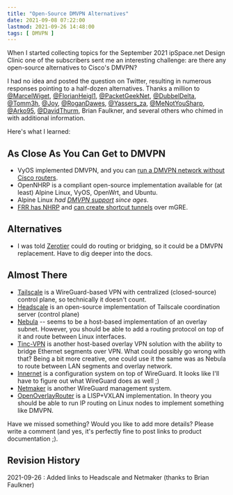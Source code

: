 ```yaml
---
title: "Open-Source DMVPN Alternatives"
date: 2021-09-08 07:22:00
lastmod: 2021-09-26 14:48:00
tags: [ DMVPN ]
---
```

When I started collecting topics for the September 2021 ipSpace.net Design Clinic one of the subscribers sent me an interesting challenge: are there any open-source alternatives to Cisco's DMVPN?

I had no idea and posted the question on Twitter, resulting in numerous responses pointing to a half-dozen alternatives. Thanks a million to [@MarcelWiget](https://twitter.com/MarcelWiget/status/1432391938569814016), [@FlorianHeigl1](https://twitter.com/FlorianHeigl1/status/1432393573744402441), [@PacketGeekNet](https://twitter.com/packetgeeknet/status/1432395175263932420), [@DubbelDelta](https://twitter.com/dubbeldelta/status/1432398847393816581), [@Tomm3h](https://twitter.com/tomm3h/status/1432399630499713026), [@Joy](https://twitter.com/joy/status/1432400041289781248), [@RoganDawes](https://twitter.com/RoganDawes/status/1432401266592911361), [@Yassers_za](https://twitter.com/yassers_za/status/1432413744882147330), [@MeNotYouSharp](https://twitter.com/menotyousharp/status/1432416495544504325), [@Arko95](https://twitter.com/arko95/status/1432435935782834184), [@DavidThurm](https://twitter.com/davidthurm/status/1432436541167652864), Brian Faulkner, and several others who chimed in with additional information.

Here's what I learned:
<!--more-->
## As Close As You Can Get to DMVPN

* VyOS implemented DMVPN, and you can [run a DMVPN network without Cisco routers](https://github.com/nirinarisantatra/DMVPN).
* OpenNHRP is a compliant open-source implementation available for (at least) Alpine Linux, VyOS, OpenWrt, and Ubuntu.
* Alpine Linux *had [DMVPN support](https://wiki.alpinelinux.org/wiki/Dynamic_Multipoint_VPN_(DMVPN)) since ages*.
* [FRR has NHRP](https://docs.frrouting.org/en/latest/nhrpd.html#) and [can create shortcut tunnels](https://docs.frrouting.org/en/latest/nhrpd.html#clicmd-ip-nhrp-shortcut) over mGRE.

## Alternatives

* I was told [Zerotier](https://www.zerotier.com/) could do routing or bridging, so it could be a DMVPN replacement. Have to dig deeper into the docs.

## Almost There

* [Tailscale](https://tailscale.com/) is a WireGuard-based VPN with centralized (closed-source) control plane, so technically it doesn't count.
* [Headscale](https://github.com/juanfont/headscale) is an open-source implementation of Tailscale coordination server (control plane)
* [Nebula](https://github.com/slackhq/nebula/blob/master/README.md) -- seems to be a host-based implementation of an overlay subnet. However, you should be able to add a routing protocol on top of it and route between Linux interfaces. 
* [Tinc-VPN](https://www.tinc-vpn.org/) is another host-based overlay VPN solution with the ability to bridge Ethernet segments over VPN. What could possibly go wrong with that? Being a bit more creative, one could use it the same was as Nebula to route between LAN segments and overlay network.
* [Innernet](https://blog.tonari.no/introducing-innernet) is a configuration system on top of WireGuard. It looks like I'll have to figure out what WireGuard does as well ;)
* [Netmaker](https://netmaker.readthedocs.io/en/master/) is another WireGuard management system.
* [OpenOverlayRouter](https://openoverlayrouter.org/) is a LISP+VXLAN implementation. In theory you should be able to run IP routing on Linux nodes to implement something like DMVPN.

Have we missed something? Would you like to add more details? Please write a comment (and yes, it's perfectly fine to post links to product documentation ;).

## Revision History

2021-09-26
: Added links to Headscale and Netmaker (thanks to Brian Faulkner)